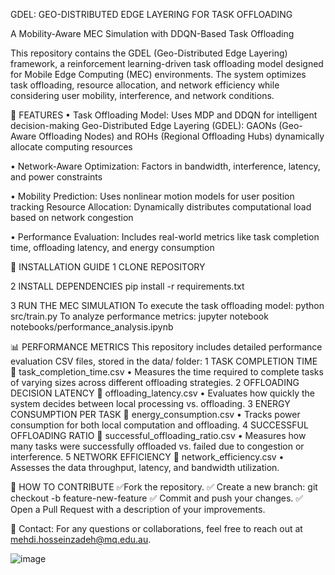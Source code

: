 GDEL: GEO-DISTRIBUTED EDGE LAYERING FOR TASK OFFLOADING

A Mobility-Aware MEC Simulation with DDQN-Based Task Offloading

This repository contains the GDEL (Geo-Distributed Edge Layering) framework, a reinforcement learning-driven task offloading model designed for Mobile Edge Computing (MEC) environments. The system optimizes task offloading, resource allocation, and network efficiency while considering user mobility, interference, and network conditions.

📌 FEATURES
•	Task Offloading Model: Uses MDP and DDQN for intelligent decision-making
Geo-Distributed Edge Layering (GDEL): GAONs (Geo-Aware Offloading Nodes) and ROHs (Regional Offloading Hubs) dynamically allocate computing resources

•	Network-Aware Optimization: Factors in bandwidth, interference, latency, and power constraints

•	Mobility Prediction: Uses nonlinear motion models for user position tracking
Resource Allocation: Dynamically distributes computational load based on network congestion

•	Performance Evaluation: Includes real-world metrics like task completion time, offloading latency, and energy consumption

   


🔧 INSTALLATION GUIDE
1️ CLONE REPOSITORY

2️ INSTALL DEPENDENCIES
pip install -r requirements.txt

3️ RUN THE MEC SIMULATION
To execute the task offloading model:
python src/train.py
To analyze performance metrics:
jupyter notebook notebooks/performance_analysis.ipynb


📊 PERFORMANCE METRICS
This repository includes detailed performance evaluation CSV files, stored in the data/ folder:
1️ TASK COMPLETION TIME
📄 task_completion_time.csv
•	Measures the time required to complete tasks of varying sizes across different offloading strategies.
2️ OFFLOADING DECISION LATENCY
📄 offloading_latency.csv
•	Evaluates how quickly the system decides between local processing vs. offloading.
3️ ENERGY CONSUMPTION PER TASK
📄 energy_consumption.csv
•	Tracks power consumption for both local computation and offloading.
4️ SUCCESSFUL OFFLOADING RATIO
📄 successful_offloading_ratio.csv
•	Measures how many tasks were successfully offloaded vs. failed due to congestion or interference.
5️ NETWORK EFFICIENCY
📄 network_efficiency.csv
•	Assesses the data throughput, latency, and bandwidth utilization.

 
📌 HOW TO CONTRIBUTE
✅Fork the repository.
✅ Create a new branch:
git checkout -b feature-new-feature
✅ Commit and push your changes.
✅ Open a Pull Request with a description of your improvements.

📌 Contact: For any questions or collaborations, feel free to reach out at mehdi.hosseinzadeh@mq.edu.au.

![image](https://github.com/user-attachments/assets/97640508-6c3a-49e7-857d-9e0d9e608a90)
